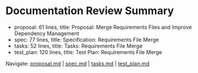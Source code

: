 # Documentation Review Summary

- proposal: 61 lines, title: Proposal: Merge Requirements Files and Improve Dependency Management
- spec: 77 lines, title: Specification: Requirements File Merge
- tasks: 52 lines, title: Tasks: Requirements File Merge
- test_plan: 120 lines, title: Test Plan: Requirements File Merge

Navigate: [proposal.md](./proposal.md) | [spec.md](./spec.md) | [tasks.md](./tasks.md) | [test_plan.md](./test_plan.md)
